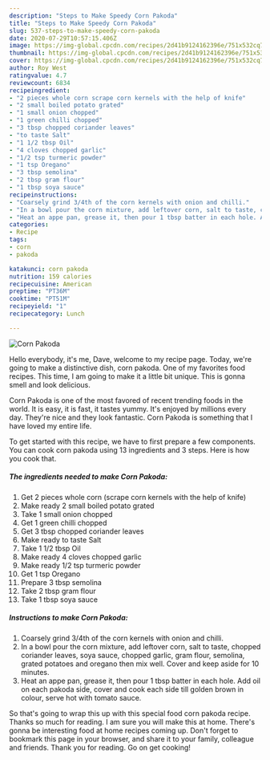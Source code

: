 ```yaml
---
description: "Steps to Make Speedy Corn Pakoda"
title: "Steps to Make Speedy Corn Pakoda"
slug: 537-steps-to-make-speedy-corn-pakoda
date: 2020-07-29T10:57:15.406Z
image: https://img-global.cpcdn.com/recipes/2d41b9124162396e/751x532cq70/corn-pakoda-recipe-main-photo.jpg
thumbnail: https://img-global.cpcdn.com/recipes/2d41b9124162396e/751x532cq70/corn-pakoda-recipe-main-photo.jpg
cover: https://img-global.cpcdn.com/recipes/2d41b9124162396e/751x532cq70/corn-pakoda-recipe-main-photo.jpg
author: Roy West
ratingvalue: 4.7
reviewcount: 6834
recipeingredient:
- "2 pieces whole corn scrape corn kernels with the help of knife"
- "2 small boiled potato grated"
- "1 small onion chopped"
- "1 green chilli chopped"
- "3 tbsp chopped coriander leaves"
- "to taste Salt"
- "1 1/2 tbsp Oil"
- "4 cloves chopped garlic"
- "1/2 tsp turmeric powder"
- "1 tsp Oregano"
- "3 tbsp semolina"
- "2 tbsp gram flour"
- "1 tbsp soya sauce"
recipeinstructions:
- "Coarsely grind 3/4th of the corn kernels with onion and chilli."
- "In a bowl pour the corn mixture, add leftover corn, salt to taste, chopped coriander leaves, soya sauce, chopped garlic, gram flour, semolina, grated potatoes and oregano then mix well. Cover and keep aside for 10 minutes."
- "Heat an appe pan, grease it, then pour 1 tbsp batter in each hole. Add oil on each pakoda side, cover and cook each side till golden brown in colour, serve hot with tomato sauce."
categories:
- Recipe
tags:
- corn
- pakoda

katakunci: corn pakoda 
nutrition: 159 calories
recipecuisine: American
preptime: "PT36M"
cooktime: "PT51M"
recipeyield: "1"
recipecategory: Lunch

---
```



![Corn Pakoda](https://img-global.cpcdn.com/recipes/2d41b9124162396e/751x532cq70/corn-pakoda-recipe-main-photo.jpg)

Hello everybody, it's me, Dave, welcome to my recipe page. Today, we're going to make a distinctive dish, corn pakoda. One of my favorites food recipes. This time, I am going to make it a little bit unique. This is gonna smell and look delicious.



Corn Pakoda is one of the most favored of recent trending foods in the world. It is easy, it is fast, it tastes yummy. It's enjoyed by millions every day. They're nice and they look fantastic. Corn Pakoda is something that I have loved my entire life.


To get started with this recipe, we have to first prepare a few components. You can cook corn pakoda using 13 ingredients and 3 steps. Here is how you cook that.

<!--inarticleads1-->

##### The ingredients needed to make Corn Pakoda:

1. Get 2 pieces whole corn (scrape corn kernels with the help of knife)
1. Make ready 2 small boiled potato grated
1. Take 1 small onion chopped
1. Get 1 green chilli chopped
1. Get 3 tbsp chopped coriander leaves
1. Make ready to taste Salt
1. Take 1 1/2 tbsp Oil
1. Make ready 4 cloves chopped garlic
1. Make ready 1/2 tsp turmeric powder
1. Get 1 tsp Oregano
1. Prepare 3 tbsp semolina
1. Take 2 tbsp gram flour
1. Take 1 tbsp soya sauce




<!--inarticleads2-->

##### Instructions to make Corn Pakoda:

1. Coarsely grind 3/4th of the corn kernels with onion and chilli.
1. In a bowl pour the corn mixture, add leftover corn, salt to taste, chopped coriander leaves, soya sauce, chopped garlic, gram flour, semolina, grated potatoes and oregano then mix well. Cover and keep aside for 10 minutes.
1. Heat an appe pan, grease it, then pour 1 tbsp batter in each hole. Add oil on each pakoda side, cover and cook each side till golden brown in colour, serve hot with tomato sauce.




So that's going to wrap this up with this special food corn pakoda recipe. Thanks so much for reading. I am sure you will make this at home. There's gonna be interesting food at home recipes coming up. Don't forget to bookmark this page in your browser, and share it to your family, colleague and friends. Thank you for reading. Go on get cooking!

